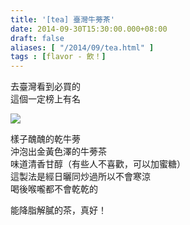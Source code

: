 ```yaml
---
title: '[tea] 臺灣牛蒡茶'
date: 2014-09-30T15:30:00.000+08:00
draft: false
aliases: [ "/2014/09/tea.html" ]
tags : [flavor - 飲！]
---
```


去臺灣看到必買的  
這個一定榜上有名  

![](/images/twburdocktea.jpg)

樣子醜醜的乾牛蒡  
沖泡出金黃色澤的牛蒡茶  
味道清香甘醇（有些人不喜歡，可以加蜜糖）  
這製法是經日曬同炒過所以不會寒涼  
喝後喉嚨都不會乾乾的  
  
能降脂解膩的茶，真好！
